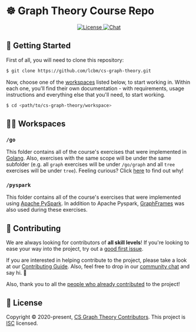 # ☸️ Graph Theory Course Repo

<p align="center">
  <a href="https://opensource.org/licenses/ISC">
    <img src="https://img.shields.io/badge/License-ISC-yellow.svg" alt="License">
  </a>
  <a href="https://gitter.im/lcbm/community">
    <img src="https://badges.gitter.im/lcbm/community.svg" alt="Chat">
  </a>
</p>

## 🚀 Getting Started

First of all, you will need to clone this repository:

```bash
$ git clone https://github.com/lcbm/cs-graph-theory.git
```

Now, choose one of the [workspaces](#-workspaces) listed below, to start working in. Within each one, you'll find their own documentation - with requirements, usage instructions and everything else that you'll need, to start working.

```bash
$ cd <path/to/cs-graph-theory/workspace>
```

## 👩‍💻 Workspaces

### `/go`

This folder contains all of the course's exercises that were implemented in [Golang](https://golang.org). Also, exercises with the same scope will be under the same subfolder (e.g. all `graph` exercises will be under `/go/graph` and all `tree` exercises will be under `tree`). Feeling curious? Click [here](https://youtu.be/spKM5CyBwJA) to find out why!

### `/pyspark`

This folder contains all of the course's exercises that were implemented using [Apache PySpark](https://spark.apache.org/docs/latest/api/python/index.html). In addition to Apache Pyspark, [GraphFrames](https://graphframes.github.io/graphframes/docs/_site/index.html) was also used during these exercises.

## 🤝 Contributing

We are always looking for contributors of **all skill levels**! If you're looking to ease your way into the project, try out a [good first issue](https://github.com/lcbm/dotfiles/labels/good%20first%20issue).

If you are interested in helping contribute to the project, please take a look at our [Contributing Guide](CONTRIBUTING.md). Also, feel free to drop in our [community chat](https://gitter.im/lcbm/community) and say hi. 👋

Also, thank you to all the [people who already contributed](https://github.com/lcbm/dotfiles/graphs/contributors) to the project!

## 📝 License

Copyright © 2020-present, [CS Graph Theory Contributors](https://github.com/lcbm/cs-graph-theory/graphs/contributors).
This project is [ISC](LICENSE) licensed.
